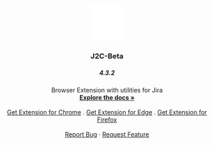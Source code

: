 <div align="center">
  <a href="https://github.com/hadihassandev/j2c">
    <img src="icons/J2C_logo.svg" alt="Logo" width="80" height="80">
  </a>

  <h3 align="center">J2C-Beta</h3>
  <h5 align="center">4.3.2</h5>

  <p align="center">
    Browser Extension with utilities for Jira
    <br />
    <a href="#"><strong>Explore the docs »</strong></a>
    <br />
    <br />
    <a href="https://chrome.google.com/webstore/detail/j2c-beta/pgldjpjldfkaaeineapgfoeikdibkaca?hl=de&authuser=0">Get Extension for Chrome</a>
    .
    <a href="https://chrome.google.com/webstore/detail/j2c-beta/pgldjpjldfkaaeineapgfoeikdibkaca?hl=de&authuser=0">Get Extension for Edge</a>
    .
    <a href="https://addons.mozilla.org/de/firefox/addon/j2c-beta/">Get Extension for Firefox</a>
    <br />
    <br />
    <a href="https://github.com/hadihassandev/j2c/issues">Report Bug</a>
    ·
    <a href="https://github.com/hadihassandev/j2c/pulls">Request Feature</a>
  </p>
</div>

